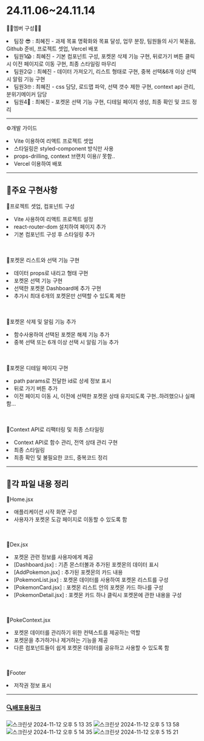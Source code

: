 <H1>24.11.06~24.11.14</H1>
<p>👼🏻멤버 구성👼🏻</p>
<li>팀장 😎  : 최혜진 - 과제 목표 명확화와 목표 달성, 업무 분장, 팀원들의 사기 북돋음, Github 준비, 프로젝트 셋업, Vercel 배포</li>
<li>팀원1😱 : 최혜진 - 기본 컴포넌트 구성, 포켓몬 삭제 기능 구현, 뒤로가기 버튼 클릭 시 이전 페이지로 이동 구현, 최종 스타일링 마무리 </li>
<li>팀원2😛 : 최혜진 - 데이터 가져오기, 리스트 형태로 구현, 중복 선택&6개 이상 선택 시 알림 기능 구현 </li>
<li>팀원3🤓 : 최혜진 - css 담당, 로드맵 파악, 선택 갯수 제한 구현, context api 관리, 분위기메이커 담당</li>
<li>팀원4🫡 : 최혜진 - 포켓몬 선택 기능 구현, 디테일 페이지 생성, 최종 확인 및 코드 정리</li>

---

<p>⚙️개발 가이드</p>
<li>Vite 이용하여 리액트 프로젝트 셋업</li>
<li>스타일링은 styled-component 방식만 사용</li>
<li>props-drilling, context 브랜치 이용// 못함..</li>
<li>Vercel 이용하여 배포</li>

---

<h2>📌주요 구현사항</h2>
<p>🐥프로젝트 셋업, 컴포넌트 구성</p>
<li>Vite 사용하여 리액트 프로젝트 설정</li>
<li>react-router-dom 설치하여 페이지 추가</li>
<li>기본 컴포넌트 구성 후 스타일링 추가</li>
<br> 
<br>
<p>🐥포켓몬 리스트와 선택 기능 구현</p>
<li>데이터 props로 내리고 형태 구현</li>
<li>포켓몬 선택 기능 구현</li>
<li>선택한 포켓몬 Dashboard에 추가 구현</li>
<li>추가시 최대 6개의 포켓몬만 선택할 수 있도록 제한</li>
<br> 
<br>
<p>🐥포켓몬 삭제 및 알림 기능 추가</p>
<li>함수사용하여 선택된 포켓몬 해제 기능 추가</li>
<li>중복 선택 또는 6개 이상 선택 시 알림 기능 추가</li>
<br> 
<br>
<p>🐥포켓몬 디테일 페이지 구현</p>
<li>path params로 전달한 id로 상세 정보 표시</li>
<li>뒤로 가기 버튼 추가</li>
<li>이전 페이지 이동 시, 이전에 선택한 포켓몬 상태 유지되도록 구현..하려했으나 실패함...</li>
<br> 
<br>
<p>🐥Context API로 리팩터링 및 최종 스타일링</p>
<li>Context API로 함수 관리, 전역 상태 관리 구현</li>
<li>최종 스타일링</li>
<li>최종 확인 및 불필요한 코드, 중복코드 정리</li>

---

<h2>📌각 파일 내용 정리</h2>
<p>🐤Home.jsx</p>
<li>애플리케이션 시작 화면 구성</li>
<li>사용자가 포켓몬 도감 페이지로 이동할 수 있도록 함</li>
<br>
<br>
<p>🐤Dex.jsx</p>
<li>포켓몬 관련 정보를 사용자에게 제공</li>
<li>[Dashboard.jsx] : 기존 몬스터볼과 추가된 포켓몬의 데이터 표시</li>
<li>[AddPokemon.jsx] : 추가된 포켓몬의 카드 내용</li>
<li>[PokemonList.jsx] : 포켓몬 데이터를 사용하여 포켓몬 리스트를 구성</li>
<li>[PokemonCard.jsx] : 포켓몬 리스트 안의 포켓몬 카드 하나를 구성</li>
<li>[PokemonDetail.jsx] : 포켓몬 카드 하나 클릭시 포켓몬에 관한 내용을 구성</li>
<br>
<br>
<p>🐤PokeContext.jsx</p>
<li>포켓몬 데이터를 관리하기 위한 컨텍스트를 제공하는 역할</li>
<li>포켓몬을 추가하거나 제거하는 기능을 제공</li>
<li>다른 컴포넌트들이 쉽게 포켓몬 데이터를 공유하고 사용할 수 있도록 함</li>
<br>
<br>
<p>🐤Footer</p>
<li>저작권 정보 표시</li>

---
### [🔍배포용링크](https://pokedex-eight-phi-77.vercel.app)
![스크린샷 2024-11-12 오후 5 13 35](https://github.com/user-attachments/assets/1f27cc0b-ae55-4ffb-9d52-63a118698691)
![스크린샷 2024-11-12 오후 5 13 58](https://github.com/user-attachments/assets/d8a7cb84-7877-4f3c-9d33-b734dbfdc277)
![스크린샷 2024-11-12 오후 5 14 35](https://github.com/user-attachments/assets/c48c4982-83f1-4033-b808-4e2362aa24ab)
![스크린샷 2024-11-12 오후 5 15 21](https://github.com/user-attachments/assets/33307abd-6b18-4ca0-97d9-432bfa36a5fd)
